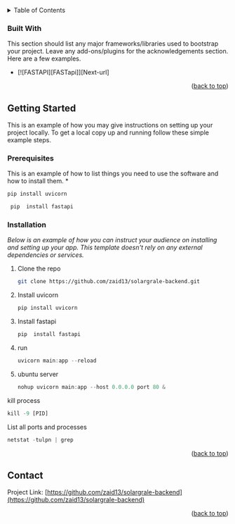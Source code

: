 <!-- Improved compatibility of back to top link: See: https://github.com/othneildrew/Best-README-Template/pull/73 -->
<a name="readme-top"></a>









<!-- TABLE OF CONTENTS -->
<details>
  <summary>Table of Contents</summary>
  <ol>
    <li>
      <a href="#about-the-project">About The Project</a>
      <ul>
        <li><a href="#built-with">Built With</a></li>
      </ul>
    </li>
    <li>
      <a href="#getting-started">Getting Started</a>
      <ul>
        <li><a href="#prerequisites">Prerequisites</a></li>
        <li><a href="#installation">Installation</a></li>
      </ul>
    </li>

    <li><a href="#contact">Contact</a></li>

  </ol>
</details>







### Built With

This section should list any major frameworks/libraries used to bootstrap your project. Leave any add-ons/plugins for the acknowledgements section. Here are a few examples.

* [![FASTAPI][FASTapi]][Next-url]


<p align="right">(<a href="#readme-top">back to top</a>)</p>



<!-- GETTING STARTED -->
## Getting Started

This is an example of how you may give instructions on setting up your project locally.
To get a local copy up and running follow these simple example steps.

### Prerequisites

This is an example of how to list things you need to use the software and how to install them.
* 
  ```sh
  pip install uvicorn
  ```

 ```sh
  pip  install fastapi
  ```

### Installation

_Below is an example of how you can instruct your audience on installing and setting up your app. This template doesn't rely on any external dependencies or services._

1. Clone the repo
   ```sh
   git clone https://github.com/zaid13/solargrale-backend.git
   ```
2. Install uvicorn
   ```sh
   pip install uvicorn
   ```
3. Install fastapi
   ```js
   pip  install fastapi
   ```
4. run
   ```js
   uvicorn main:app --reload

4. ubuntu server
   ```js
   nohup uvicorn main:app --host 0.0.0.0 port 80 &
    ```
   
kill process
   ```js
   kill -9 [PID]
   ```
List all ports and processes

   ```js
   netstat -tulpn | grep 
   ```

<p align="right">(<a href="#readme-top">back to top</a>)</p>








<!-- CONTACT -->
## Contact



Project Link: [https://github.com/zaid13/solargrale-backend](https://github.com/zaid13/solargrale-backend)

<p align="right">(<a href="#readme-top">back to top</a>)</p>





